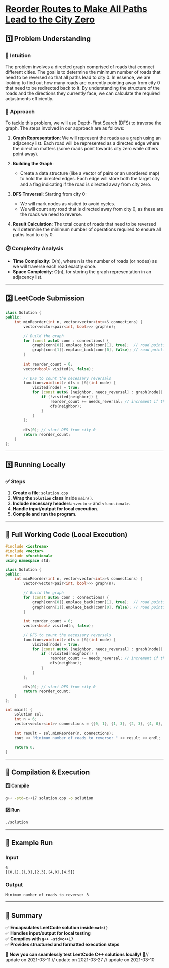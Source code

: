 # **[Reorder Routes to Make All Paths Lead to the City Zero](https://leetcode.com/problems/reorder-routes-to-make-all-paths-lead-to-the-city-zero/description/)**  

## **1️⃣ Problem Understanding**  
### **📌 Intuition**  
The problem involves a directed graph comprised of roads that connect different cities. The goal is to determine the minimum number of roads that need to be reversed so that all paths lead to city 0. In essence, we are looking to find out how many roads are currently pointing away from city 0 that need to be redirected back to it. By understanding the structure of the roads and the directions they currently face, we can calculate the required adjustments efficiently.

### **🚀 Approach**  
To tackle this problem, we will use Depth-First Search (DFS) to traverse the graph. The steps involved in our approach are as follows:

1. **Graph Representation**: We will represent the roads as a graph using an adjacency list. Each road will be represented as a directed edge where the direction matters (some roads point towards city zero while others point away).

2. **Building the Graph**:
   - Create a data structure (like a vector of pairs or an unordered map) to hold the directed edges. Each edge will store both the target city and a flag indicating if the road is directed away from city zero.

3. **DFS Traversal**: Starting from city 0:
   - We will mark nodes as visited to avoid cycles.
   - We will count any road that is directed away from city 0, as these are the roads we need to reverse.
  
4. **Result Calculation**: The total count of roads that need to be reversed will determine the minimum number of operations required to ensure all paths lead to city 0.

### **⏱️ Complexity Analysis**  
- **Time Complexity**: O(n), where n is the number of roads (or nodes) as we will traverse each road exactly once.
- **Space Complexity**: O(n), for storing the graph representation in an adjacency list.

---  

## **2️⃣ LeetCode Submission**  
```cpp
class Solution {
public:
    int minReorder(int n, vector<vector<int>>& connections) {
        vector<vector<pair<int, bool>>> graph(n);
        
        // Build the graph
        for (const auto& conn : connections) {
            graph[conn[0]].emplace_back(conn[1], true);  // road pointing away from city 0
            graph[conn[1]].emplace_back(conn[0], false); // road pointing towards city 0
        }
        
        int reorder_count = 0;
        vector<bool> visited(n, false);
        
        // DFS to count the necessary reversals
        function<void(int)> dfs = [&](int node) {
            visited[node] = true;
            for (const auto& [neighbor, needs_reversal] : graph[node]) {
                if (!visited[neighbor]) {
                    reorder_count += needs_reversal; // increment if the road needs to be reversed
                    dfs(neighbor);
                }
            }
        };
        
        dfs(0); // start DFS from city 0
        return reorder_count;
    }
};
```  

---  

## **3️⃣ Running Locally**  
### **✅ Steps**  
1. **Create a file**: `solution.cpp`  
2. **Wrap the `Solution` class** inside `main()`.  
3. **Include necessary headers**: `<vector>` and `<functional>`.  
4. **Handle input/output for local execution**.  
5. **Compile and run the program**.  

---  

## **📝 Full Working Code (Local Execution)**  
```cpp
#include <iostream>
#include <vector>
#include <functional>
using namespace std;

class Solution {
public:
    int minReorder(int n, vector<vector<int>>& connections) {
        vector<vector<pair<int, bool>>> graph(n);
        
        // Build the graph
        for (const auto& conn : connections) {
            graph[conn[0]].emplace_back(conn[1], true);  // road pointing away from city 0
            graph[conn[1]].emplace_back(conn[0], false); // road pointing towards city 0
        }
        
        int reorder_count = 0;
        vector<bool> visited(n, false);
        
        // DFS to count the necessary reversals
        function<void(int)> dfs = [&](int node) {
            visited[node] = true;
            for (const auto& [neighbor, needs_reversal] : graph[node]) {
                if (!visited[neighbor]) {
                    reorder_count += needs_reversal; // increment if the road needs to be reversed
                    dfs(neighbor);
                }
            }
        };
        
        dfs(0); // start DFS from city 0
        return reorder_count;
    }
};

int main() {
    Solution sol;
    int n = 6;
    vector<vector<int>> connections = {{0, 1}, {1, 3}, {2, 3}, {4, 0}, {4, 5}};
    
    int result = sol.minReorder(n, connections);
    cout << "Minimum number of roads to reverse: " << result << endl;
    
    return 0;
}
```  

---  

## **🔧 Compilation & Execution**  
#### **1️⃣ Compile**  
```bash
g++ -std=c++17 solution.cpp -o solution
```  

#### **2️⃣ Run**  
```bash
./solution
```  

---  

## **🎯 Example Run**  
### **Input**  
```
6
[[0,1],[1,3],[2,3],[4,0],[4,5]]
```  
### **Output**  
```
Minimum number of roads to reverse: 3
```  

---  

## **📌 Summary**  
✅ **Encapsulates LeetCode solution inside `main()`**  
✅ **Handles input/output for local testing**  
✅ **Compiles with `g++ -std=c++17`**  
✅ **Provides structured and formatted execution steps**  

🚀 **Now you can seamlessly test LeetCode C++ solutions locally!** 🚀// update on 2021-03-11
// update on 2021-03-27
// update on 2021-03-10
